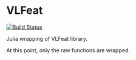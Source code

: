 # VLFeat

[![Build Status](https://travis-ci.org/kmsquire/VLFeat.jl.svg?branch=master)](https://travis-ci.org/kmsquire/VLFeat.jl)

Julia wrapping of VLFeat library.

At this point, only the raw functions are wrapped.
